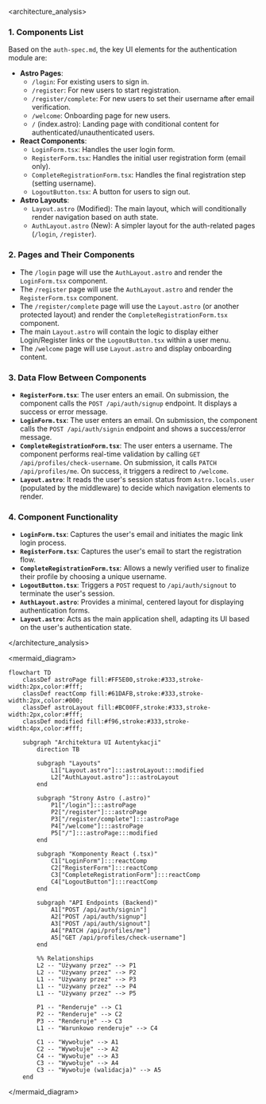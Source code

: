<architecture_analysis>
### 1. Components List

Based on the `auth-spec.md`, the key UI elements for the authentication module are:

-   **Astro Pages**:
    -   `/login`: For existing users to sign in.
    -   `/register`: For new users to start registration.
    -   `/register/complete`: For new users to set their username after email verification.
    -   `/welcome`: Onboarding page for new users.
    -   `/` (index.astro): Landing page with conditional content for authenticated/unauthenticated users.
-   **React Components**:
    -   `LoginForm.tsx`: Handles the user login form.
    -   `RegisterForm.tsx`: Handles the initial user registration form (email only).
    -   `CompleteRegistrationForm.tsx`: Handles the final registration step (setting username).
    -   `LogoutButton.tsx`: A button for users to sign out.
-   **Astro Layouts**:
    -   `Layout.astro` (Modified): The main layout, which will conditionally render navigation based on auth state.
    -   `AuthLayout.astro` (New): A simpler layout for the auth-related pages (`/login`, `/register`).

### 2. Pages and Their Components

-   The `/login` page will use the `AuthLayout.astro` and render the `LoginForm.tsx` component.
-   The `/register` page will use the `AuthLayout.astro` and render the `RegisterForm.tsx` component.
-   The `/register/complete` page will use the `Layout.astro` (or another protected layout) and render the `CompleteRegistrationForm.tsx` component.
-   The main `Layout.astro` will contain the logic to display either Login/Register links or the `LogoutButton.tsx` within a user menu.
-   The `/welcome` page will use `Layout.astro` and display onboarding content.

### 3. Data Flow Between Components

-   **`RegisterForm.tsx`**: The user enters an email. On submission, the component calls the `POST /api/auth/signup` endpoint. It displays a success or error message.
-   **`LoginForm.tsx`**: The user enters an email. On submission, the component calls the `POST /api/auth/signin` endpoint and shows a success/error message.
-   **`CompleteRegistrationForm.tsx`**: The user enters a username. The component performs real-time validation by calling `GET /api/profiles/check-username`. On submission, it calls `PATCH /api/profiles/me`. On success, it triggers a redirect to `/welcome`.
-   **`Layout.astro`**: It reads the user's session status from `Astro.locals.user` (populated by the middleware) to decide which navigation elements to render.

### 4. Component Functionality

-   **`LoginForm.tsx`**: Captures the user's email and initiates the magic link login process.
-   **`RegisterForm.tsx`**: Captures the user's email to start the registration flow.
-   **`CompleteRegistrationForm.tsx`**: Allows a newly verified user to finalize their profile by choosing a unique username.
-   **`LogoutButton.tsx`**: Triggers a `POST` request to `/api/auth/signout` to terminate the user's session.
-   **`AuthLayout.astro`**: Provides a minimal, centered layout for displaying authentication forms.
-   **`Layout.astro`**: Acts as the main application shell, adapting its UI based on the user's authentication state.

</architecture_analysis>

<mermaid_diagram>
```mermaid
flowchart TD
    classDef astroPage fill:#FF5E00,stroke:#333,stroke-width:2px,color:#fff;
    classDef reactComp fill:#61DAFB,stroke:#333,stroke-width:2px,color:#000;
    classDef astroLayout fill:#BC00FF,stroke:#333,stroke-width:2px,color:#fff;
    classDef modified fill:#f96,stroke:#333,stroke-width:4px,color:#fff;

    subgraph "Architektura UI Autentykacji"
        direction TB

        subgraph "Layouts"
            L1["Layout.astro"]:::astroLayout:::modified
            L2["AuthLayout.astro"]:::astroLayout
        end

        subgraph "Strony Astro (.astro)"
            P1["/login"]:::astroPage
            P2["/register"]:::astroPage
            P3["/register/complete"]:::astroPage
            P4["/welcome"]:::astroPage
            P5["/"]:::astroPage:::modified
        end

        subgraph "Komponenty React (.tsx)"
            C1["LoginForm"]:::reactComp
            C2["RegisterForm"]:::reactComp
            C3["CompleteRegistrationForm"]:::reactComp
            C4["LogoutButton"]:::reactComp
        end

        subgraph "API Endpoints (Backend)"
            A1["POST /api/auth/signin"]
            A2["POST /api/auth/signup"]
            A3["POST /api/auth/signout"]
            A4["PATCH /api/profiles/me"]
            A5["GET /api/profiles/check-username"]
        end

        %% Relationships
        L2 -- "Używany przez" --> P1
        L2 -- "Używany przez" --> P2
        L1 -- "Używany przez" --> P3
        L1 -- "Używany przez" --> P4
        L1 -- "Używany przez" --> P5

        P1 -- "Renderuje" --> C1
        P2 -- "Renderuje" --> C2
        P3 -- "Renderuje" --> C3
        L1 -- "Warunkowo renderuje" --> C4

        C1 -- "Wywołuje" --> A1
        C2 -- "Wywołuje" --> A2
        C4 -- "Wywołuje" --> A3
        C3 -- "Wywołuje" --> A4
        C3 -- "Wywołuje (walidacja)" --> A5
    end
```
</mermaid_diagram>
